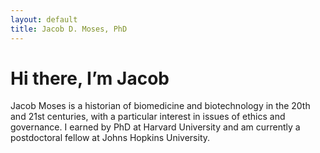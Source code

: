 ```yaml
---
layout: default
title: Jacob D. Moses, PhD
---
```

# Hi there, I’m Jacob
Jacob Moses is a historian of biomedicine and biotechnology in the 20th and 21st centuries, with a particular interest in issues of ethics and governance. I earned by PhD at Harvard University and am currently a postdoctoral fellow at Johns Hopkins University.
